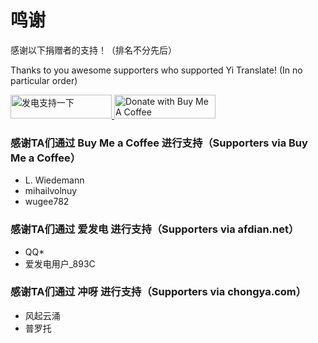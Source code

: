 # 鸣谢

感谢以下捐赠者的支持！（排名不分先后）

Thanks to you awesome supporters who supported Yi Translate! (In no particular order)

<a href=https://afdian.net/@lyldev/plan >
<img src="other\images\afdian.png" width="162" height="38" alt="发电支持一下">
</a>

<a href=https://www.buymeacoffee.com/lyldev>
<img src="https://cdn.buymeacoffee.com/buttons/arial-violet.png" alt="Donate with Buy Me A Coffee" width="162" height="38"/>
</a>

### 感谢TA们通过 Buy Me a Coffee 进行支持（Supporters via Buy Me a Coffee）

- L. Wiedemann
- mihailvolnuy
- wugee782

### 感谢TA们通过 爱发电 进行支持（Supporters via afdian.net）

- QQ*
- 爱发电用户_893C

### 感谢TA们通过 冲呀 进行支持（Supporters via chongya.com）

- 风起云涌
- 普罗托